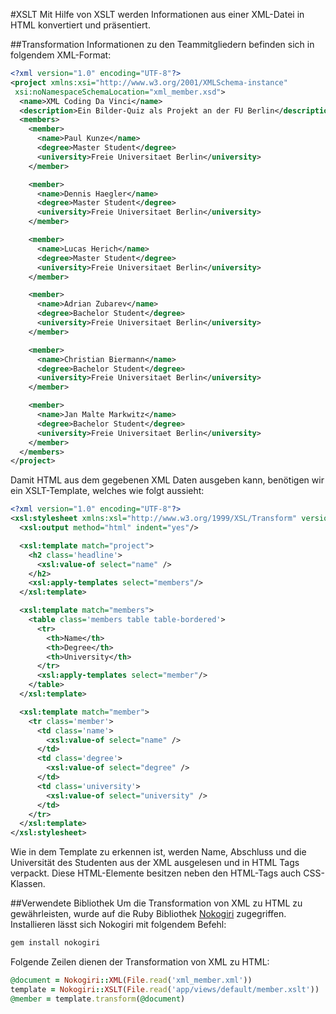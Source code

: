 #XSLT
Mit Hilfe von XSLT werden Informationen aus einer XML-Datei in HTML
konvertiert und präsentiert.

##Transformation
Informationen zu den Teammitgliedern befinden sich in folgendem XML-Format:
```xml
<?xml version="1.0" encoding="UTF-8"?>
<project xmlns:xsi="http://www.w3.org/2001/XMLSchema-instance"
 xsi:noNamespaceSchemaLocation="xml_member.xsd">
  <name>XML Coding Da Vinci</name>
  <description>Ein Bilder-Quiz als Projekt an der FU Berlin</description>
  <members>
    <member>
      <name>Paul Kunze</name>
      <degree>Master Student</degree>
      <university>Freie Universitaet Berlin</university>
    </member>

    <member>
      <name>Dennis Haegler</name>
      <degree>Master Student</degree>
      <university>Freie Universitaet Berlin</university>
    </member>

    <member>
      <name>Lucas Herich</name>
      <degree>Master Student</degree>
      <university>Freie Universitaet Berlin</university>
    </member>

    <member>
      <name>Adrian Zubarev</name>
      <degree>Bachelor Student</degree>
      <university>Freie Universitaet Berlin</university>
    </member>

    <member>
      <name>Christian Biermann</name>
      <degree>Bachelor Student</degree>
      <university>Freie Universitaet Berlin</university>
    </member>

    <member>
      <name>Jan Malte Markwitz</name>
      <degree>Bachelor Student</degree>
      <university>Freie Universitaet Berlin</university>
    </member>
  </members>
</project>
```

Damit HTML aus dem gegebenen XML Daten ausgeben kann, benötigen wir ein
XSLT-Template, welches wie folgt aussieht:

```xml
<?xml version="1.0" encoding="UTF-8"?>
<xsl:stylesheet xmlns:xsl="http://www.w3.org/1999/XSL/Transform" version="1.0">
  <xsl:output method="html" indent="yes"/>

  <xsl:template match="project">
    <h2 class='headline'>
      <xsl:value-of select="name" />
    </h2>
    <xsl:apply-templates select="members"/>
  </xsl:template>

  <xsl:template match="members">
    <table class='members table table-bordered'>
      <tr>
        <th>Name</th>
        <th>Degree</th>
        <th>University</th>
      </tr>
      <xsl:apply-templates select="member"/>
    </table>
  </xsl:template>

  <xsl:template match="member">
    <tr class='member'>
      <td class='name'>
        <xsl:value-of select="name" />
      </td>
      <td class='degree'>
        <xsl:value-of select="degree" />
      </td>
      <td class='university'>
        <xsl:value-of select="university" />
      </td>
    </tr>
  </xsl:template>
</xsl:stylesheet>
```

Wie in dem Template zu erkennen ist, werden Name, Abschluss und die Universität
des Studenten aus der XML ausgelesen und in HTML Tags verpackt. Diese HTML-Elemente besitzen neben den HTML-Tags auch CSS-Klassen.

##Verwendete Bibliothek
Um die Transformation von XML zu HTML zu gewährleisten, wurde auf die Ruby
Bibliothek [Nokogiri](http://www.nokogiri.org/) zugegriffen.
Installieren lässt sich Nokogiri mit folgendem Befehl:
```ruby
gem install nokogiri
```

Folgende Zeilen dienen der Transformation von XML zu HTML:
```ruby
@document = Nokogiri::XML(File.read('xml_member.xml'))
template = Nokogiri::XSLT(File.read('app/views/default/member.xslt'))
@member = template.transform(@document)
```
